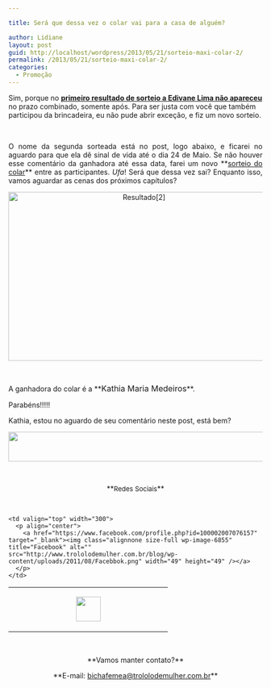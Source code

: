 ```yaml
---

title: Será que dessa vez o colar vai para a casa de alguém?

author: Lidiane
layout: post
guid: http://localhost/wordpress/2013/05/21/sorteio-maxi-colar-2/
permalink: /2013/05/21/sorteio-maxi-colar-2/
categories:
  - Promoção
---
```

Sim, porque no **[primeiro resultado de sorteio a Edivane Lima não apareceu](http://www.trololodemulher.com.br/2013/05/16/resultado-sorteio-maxicolar/)** no prazo combinado, somente após. Para ser justa com você que também participou da brincadeira, eu não pude abrir exceção, e fiz um novo sorteio.

&nbsp;

<p align="justify">
  O nome da segunda sorteada está no post, logo abaixo, e ficarei no aguardo para que ela dê sinal de vida até o dia 24 de Maio. Se não houver esse comentário da ganhadora até essa data, farei um novo **<a href="http://www.trololodemulher.com.br/2013/05/07/sorteio-maxi-colar/">sorteio do colar</a>** entre as participantes.<em> Ufa</em>! Será que dessa vez sai? Enquanto isso, vamos aguardar as cenas dos próximos capítulos?
</p>

<!--more-->

<p align="center">
  <a href="http://www.trololodemulher.com.br/blog/wp-content/uploads/2013/05/Resultado2.png"><img class="alignnone size-full wp-image-9486" alt="Resultado[2]" src="http://www.trololodemulher.com.br/blog/wp-content/uploads/2013/05/Resultado2.png" width="522" height="335" /></a>
</p>

&nbsp;

<p align="justify">
  A ganhadora do colar é a **<span style="font-size: medium;">Kathia Maria Medeiros</span>**.
</p>

<p align="justify">
  Parabéns!!!!!
</p>

<p align="justify">
  Kathia, estou no aguardo de seu comentário neste post, está bem?
</p>

<p align="center">
  <a href="http://feedburner.google.com/fb/a/mailverify?uri=blogbichafemea&loc=pt_BR" target="_blank"><img class="alignnone size-full wp-image-8451" title="Assine o Bicha Fêmea grátis!" alt="" src="http://www.trololodemulher.com.br/blog/wp-content/uploads/2012/01/rodapé.png" width="600" height="59" /></a>
</p>

&nbsp;

<p align="center">
  **<span style="font-size: small;">Redes Sociais</span>**
</p>

&nbsp;

<table width="600" border="0" cellspacing="0" cellpadding="2">
  <tr>
    <td valign="top" width="300">
      <p align="center">
        <a href="https://twitter.com/#%21/bichafemea" target="_blank"><img class="alignnone size-full wp-image-6857" title="Twitter" alt="" src="http://www.trololodemulher.com.br/blog/wp-content/uploads/2011/08/Twitter.png" width="49" height="49" /></a>
      </p>
    </td>
    
    <td valign="top" width="300">
      <p align="center">
        <a href="https://www.facebook.com/profile.php?id=100002007076157" target="_blank"><img class="alignnone size-full wp-image-6855" title="Facebook" alt="" src="http://www.trololodemulher.com.br/blog/wp-content/uploads/2011/08/Facebbok.png" width="49" height="49" /></a>
      </p>
    </td>
  </tr>
</table>

&nbsp;

<p align="center">
  **Vamos manter contato?**
</p>

<p align="center">
  **E-mail: <a href="mailto:bichafemea@trololodemulher.com.br">bichafemea@trololodemulher.com.br</a>**
</p>